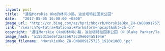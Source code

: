 ```yaml
---
layout: post
title:  "通往Morskie Oko的林间小路，波兰塔特拉国家公园"
date:   "2017-05-05 16:00:00 +0800"
image_url: "http://cn.bing.com/az/hprichbg/rb/MorskieOko_ZH-CN8809175725_1920x1080.jpg"
link: "/search?q=Tatra+National+Park&form=hpcapt&mkt=zh-cn"
copyright: "通往Morskie Oko的林间小路，波兰塔特拉国家公园 (© Blake Parker/Tandem Still + Motion)"
image_hash: "a155d11edef2aa2e673c39e604a5194e"
image_filename: "MorskieOko_ZH-CN8809175725_1920x1080.jpg"
---
```

